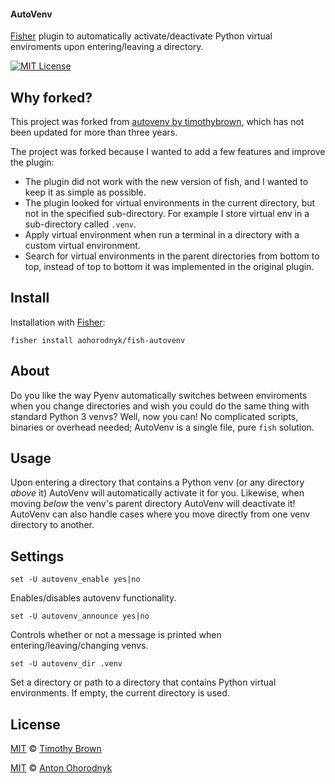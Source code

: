 #### AutoVenv
[Fisher][fisher] plugin to automatically activate/deactivate Python virtual enviroments upon entering/leaving a directory.

[![MIT License][license-badge]](/LICENSE)
</br>

## Why forked?
This project was forked from [autovenv by timothybrown](https://github.com/timothybrown/fish-autovenv), which has not been updated for more than three years.

The project was forked because I wanted to add a few features and improve the plugin:
* The plugin did not work with the new version of fish, and I wanted to keep it as simple as possible.
* The plugin looked for virtual environments in the current directory, but not in the specified sub-directory. For example I store virtual env in a sub-directory called `.venv`.
* Apply virtual environment when run a terminal in a directory with a custom virtual environment.
* Search for virtual environments in the parent directories from bottom to top, instead of top to bottom it was implemented in the original plugin.

## Install
Installation with [Fisher][fisher]:

    fisher install aohorodnyk/fish-autovenv

## About
Do you like the way Pyenv automatically switches between enviroments when you change directories and wish
you could do the same thing with standard Python 3 venvs? Well, now you can! No complicated scripts,
binaries or overhead needed; AutoVenv is a single file, pure `fish` solution.

## Usage
Upon entering a directory that contains a Python venv (or any directory *above* it) AutoVenv will automatically
activate it for you. Likewise, when moving *below* the venv's parent directory AutoVenv will deactivate it!
AutoVenv can also handle cases where you move directly from one venv directory to another.

## Settings
    set -U autovenv_enable yes|no
Enables/disables autovenv functionality.

    set -U autovenv_announce yes|no
Controls whether or not a message is printed when entering/leaving/changing venvs.

    set -U autovenv_dir .venv
Set a directory or path to a directory that contains Python virtual environments. If empty, the current directory is used.


## License
[MIT][mit] © [Timothy Brown][author]

[MIT][mit] © [Anton Ohorodnyk][author2]

[author]: https://github.com/timothybrown
[author2]: https://github.com/aohorodnyk
[license-badge]: https://img.shields.io/badge/license-MIT-007EC7.svg?style=flat-square
[mit]: http://opensource.org/licenses/MIT
[fisher]: https://github.com/jorgebucaran/fisher
